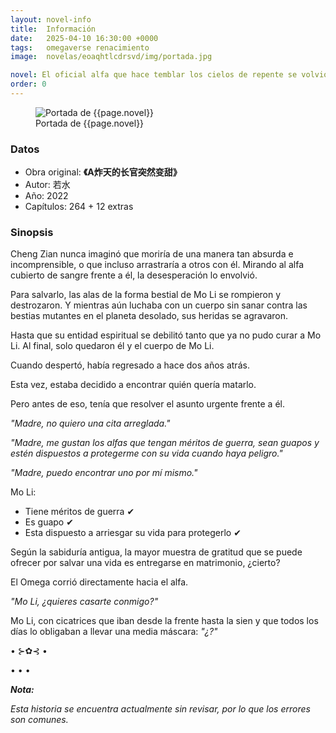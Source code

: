 ```yaml
---
layout: novel-info
title:  Información
date:   2025-04-10 16:30:00 +0000
tags:   omegaverse renacimiento
image:  novelas/eoaqhtlcdrsvd/img/portada.jpg

novel: El oficial alfa que hace temblar los cielos de repente se volvió dulce
order: 0
---
```


<figure>
    <img src="{{page.image}}" alt="Portada de {{page.novel}}">
    <figcaption>Portada de {{page.novel}}</figcaption>
</figure>

### Datos

- Obra original: **《A炸天的长官突然变甜》**
- Autor: 若水
- Año: 2022
- Capítulos: 264 + 12 extras

### Sinopsis

Cheng Zian nunca imaginó que moriría de una manera tan absurda e incomprensible, o que incluso arrastraría a otros con él. Mirando al alfa cubierto de sangre frente a él, la desesperación lo envolvió.

Para salvarlo, las alas de la forma bestial de Mo Li se rompieron y destrozaron. Y mientras aún luchaba con un cuerpo sin sanar contra las bestias mutantes en el planeta desolado, sus heridas se agravaron.

Hasta que su entidad espiritual se debilitó tanto que ya no pudo curar a Mo Li. Al final, solo quedaron él y el cuerpo de Mo Li.

Cuando despertó, había regresado a hace dos años atrás.

Esta vez, estaba decidido a encontrar quién quería matarlo.

Pero antes de eso, tenía que resolver el asunto urgente frente a él.

_"Madre, no quiero una cita arreglada."_

_"Madre, me gustan los alfas que tengan méritos de guerra, sean guapos y estén dispuestos a protegerme con su vida cuando haya peligro."_

_"Madre, puedo encontrar uno por mí mismo."_

Mo Li: 
- Tiene méritos de guerra ✔
- Es guapo ✔
- Esta dispuesto a arriesgar su vida para protegerlo ✔


Según la sabiduría antigua, la mayor muestra de gratitud que se puede ofrecer por salvar una vida es entregarse en matrimonio, ¿cierto?

El Omega corrió directamente hacia el alfa.

_"Mo Li, ¿quieres casarte conmigo?"_

Mo Li, con cicatrices que iban desde la frente hasta la sien y que todos los días lo obligaban a llevar una media máscara: _"¿?"_



• ⊱✿⊰ •



• • •

_**Nota:**_

_Esta historia se encuentra actualmente sin revisar, por lo que los errores son comunes._